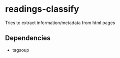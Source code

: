 # readings-classify
Tries to extract information/metadata from html pages

## Dependencies
 - tagsoup
